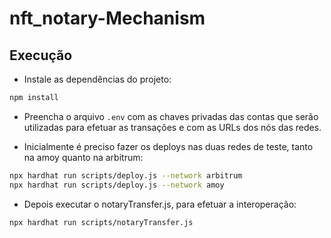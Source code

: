 # nft_notary-Mechanism

## Execução

* Instale as dependências do projeto:
```bash
npm install
```
* Preencha o arquivo `.env` com as chaves privadas das contas que serão utilizadas para efetuar as transações e com as URLs dos nós das redes.


* Inicialmente é preciso fazer os deploys nas duas redes de teste, tanto na amoy quanto na arbitrum:
```bash
npx hardhat run scripts/deploy.js --network arbitrum
npx hardhat run scripts/deploy.js --network amoy
```

* Depois executar o notaryTransfer.js, para efetuar a interoperação:
```bash
npx hardhat run scripts/notaryTransfer.js 
```